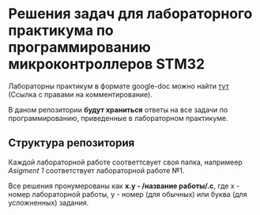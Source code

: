 # Решения задач для лабораторного практикума по программированию микроконтроллеров STM32

Лабораторны практикум в формате google-doc можно найти [тут]() (Ссылка с правами на комментирование).

В даном репозитории **будут храниться** ответы на все задачи по программированию, приведенные в лабораторном практикуме.

## Структура репозитория
Каждой лабораторной работе соответтсвует своя папка, напримеер *Asigment 1* соответствует лабораторной работе №1. 

Все решения пронумерованы как **x.y - /название работы/.c**, где x - номер лабораторной работы, y - номер (для обычных) или буква (для усложненных) задания.
